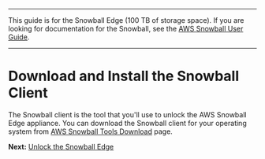 --------

This guide is for the Snowball Edge \(100 TB of storage space\)\. If you are looking for documentation for the Snowball, see the [AWS Snowball User Guide](http://docs.aws.amazon.com/snowball/latest/ug/whatissnowball.html)\.

--------

# Download and Install the Snowball Client<a name="download-the-client"></a>

The Snowball client is the tool that you'll use to unlock the AWS Snowball Edge appliance\. You can download the Snowball client for your operating system from [AWS Snowball Tools Download](http://aws.amazon.com/snowball/tools) page\.

**Next:** [Unlock the Snowball Edge](unlockappliance.md) 